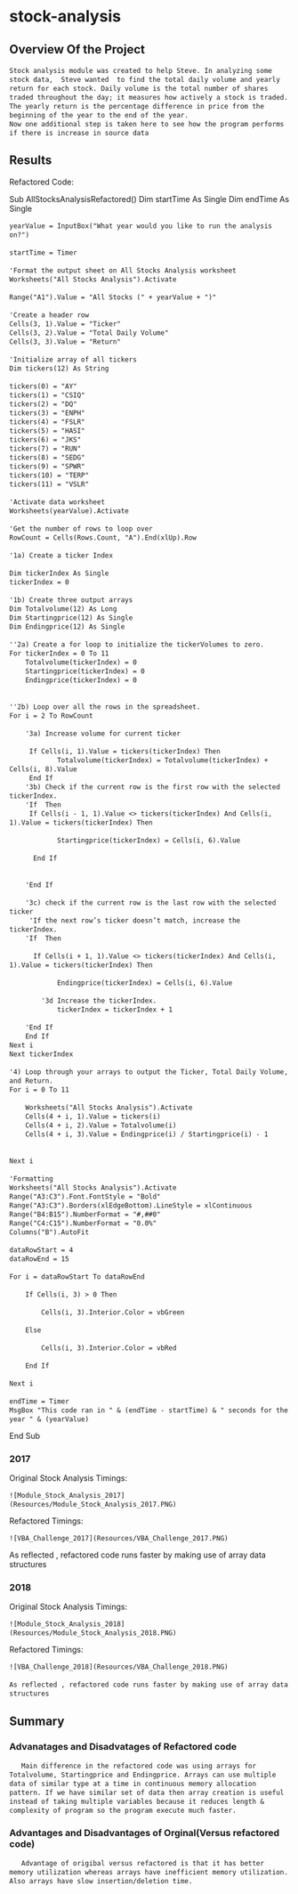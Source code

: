 # stock-analysis

## Overview Of the Project
    Stock analysis module was created to help Steve. In analyzing some stock data,  Steve wanted  to find the total daily volume and yearly return for each stock. Daily volume is the total number of shares traded throughout the day; it measures how actively a stock is traded. The yearly return is the percentage difference in price from the beginning of the year to the end of the year.
    Now one additional step is taken here to see how the program performs if there is increase in source data 

## Results
   
   Refactored Code:
   
   Sub AllStocksAnalysisRefactored()
    Dim startTime As Single
    Dim endTime  As Single

    yearValue = InputBox("What year would you like to run the analysis on?")

    startTime = Timer
    
    'Format the output sheet on All Stocks Analysis worksheet
    Worksheets("All Stocks Analysis").Activate
    
    Range("A1").Value = "All Stocks (" + yearValue + ")"
    
    'Create a header row
    Cells(3, 1).Value = "Ticker"
    Cells(3, 2).Value = "Total Daily Volume"
    Cells(3, 3).Value = "Return"

    'Initialize array of all tickers
    Dim tickers(12) As String
    
    tickers(0) = "AY"
    tickers(1) = "CSIQ"
    tickers(2) = "DQ"
    tickers(3) = "ENPH"
    tickers(4) = "FSLR"
    tickers(5) = "HASI"
    tickers(6) = "JKS"
    tickers(7) = "RUN"
    tickers(8) = "SEDG"
    tickers(9) = "SPWR"
    tickers(10) = "TERP"
    tickers(11) = "VSLR"
    
    'Activate data worksheet
    Worksheets(yearValue).Activate
    
    'Get the number of rows to loop over
    RowCount = Cells(Rows.Count, "A").End(xlUp).Row
    
    '1a) Create a ticker Index
    
    Dim tickerIndex As Single
    tickerIndex = 0

    '1b) Create three output arrays
    Dim Totalvolume(12) As Long
    Dim Startingprice(12) As Single
    Dim Endingprice(12) As Single
    
    ''2a) Create a for loop to initialize the tickerVolumes to zero.
    For tickerIndex = 0 To 11
        Totalvolume(tickerIndex) = 0
        Startingprice(tickerIndex) = 0
        Endingprice(tickerIndex) = 0
       
        
    ''2b) Loop over all the rows in the spreadsheet.
    For i = 2 To RowCount
    
        '3a) Increase volume for current ticker
        
         If Cells(i, 1).Value = tickers(tickerIndex) Then
                Totalvolume(tickerIndex) = Totalvolume(tickerIndex) + Cells(i, 8).Value
         End If
        '3b) Check if the current row is the first row with the selected tickerIndex.
        'If  Then
         If Cells(i - 1, 1).Value <> tickers(tickerIndex) And Cells(i, 1).Value = tickers(tickerIndex) Then
                    
                Startingprice(tickerIndex) = Cells(i, 6).Value
                
          End If
            
            
        'End If
        
        '3c) check if the current row is the last row with the selected ticker
         'If the next row’s ticker doesn’t match, increase the tickerIndex.
        'If  Then
            
          If Cells(i + 1, 1).Value <> tickers(tickerIndex) And Cells(i, 1).Value = tickers(tickerIndex) Then
                    
                Endingprice(tickerIndex) = Cells(i, 6).Value

            '3d Increase the tickerIndex.
                tickerIndex = tickerIndex + 1
            
        'End If
        End If
    Next i
    Next tickerIndex
    
    '4) Loop through your arrays to output the Ticker, Total Daily Volume, and Return.
    For i = 0 To 11
        
        Worksheets("All Stocks Analysis").Activate
        Cells(4 + i, 1).Value = tickers(i)
        Cells(4 + i, 2).Value = Totalvolume(i)
        Cells(4 + i, 3).Value = Endingprice(i) / Startingprice(i) - 1
        
        
    Next i
    
    'Formatting
    Worksheets("All Stocks Analysis").Activate
    Range("A3:C3").Font.FontStyle = "Bold"
    Range("A3:C3").Borders(xlEdgeBottom).LineStyle = xlContinuous
    Range("B4:B15").NumberFormat = "#,##0"
    Range("C4:C15").NumberFormat = "0.0%"
    Columns("B").AutoFit

    dataRowStart = 4
    dataRowEnd = 15

    For i = dataRowStart To dataRowEnd
        
        If Cells(i, 3) > 0 Then
            
            Cells(i, 3).Interior.Color = vbGreen
            
        Else
        
            Cells(i, 3).Interior.Color = vbRed
            
        End If
        
    Next i
 
    endTime = Timer
    MsgBox "This code ran in " & (endTime - startTime) & " seconds for the year " & (yearValue)

End Sub

   ### 2017
   
   Original Stock Analysis Timings:
   
    ![Module_Stock_Analysis_2017](Resources/Module_Stock_Analysis_2017.PNG)


   Refactored Timings:
   
    ![VBA_Challenge_2017](Resources/VBA_Challenge_2017.PNG)

   As reflected , refactored code runs faster by making use of array data structures 

   ### 2018

   Original Stock Analysis Timings:

    ![Module_Stock_Analysis_2018](Resources/Module_Stock_Analysis_2018.PNG)
    
   Refactored Timings:

    ![VBA_Challenge_2018](Resources/VBA_Challenge_2018.PNG)

    As reflected , refactored code runs faster by making use of array data structures 

## Summary

   ### Advanatages and Disadvatages of Refactored code
       Main difference in the refactored code was using arrays for Totalvolume, Startingprice and Endingprice. Arrays can use multiple data of similar type at a time in continuous memory allocation pattern. If we have similar set of data then array creation is useful instead of taking multiple variables because it reduces length & complexity of program so the program execute much faster.

   ### Advantages and Disadvantages of Orginal(Versus refactored code)
       Advantage of origibal versus refactored is that it has better memory utilization whereas arrays have inefficient memory utilization. Also arrays have slow insertion/deletion time.
